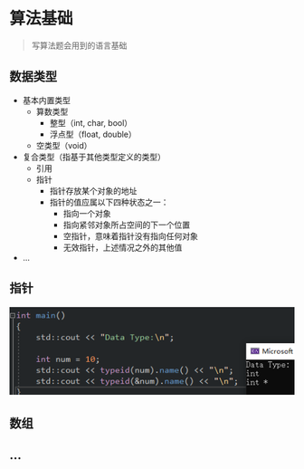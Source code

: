 # 算法基础

> 写算法题会用到的语言基础

## 数据类型

- 基本内置类型
    - 算数类型
        - 整型（int, char, bool）
        - 浮点型（float, double）
    - 空类型（void）
- 复合类型（指基于其他类型定义的类型）
    - 引用
    - 指针
        - 指针存放某个对象的地址
        - 指针的值应属以下四种状态之一：
            - 指向一个对象
            - 指向紧邻对象所占空间的下一个位置
            - 空指针，意味着指针没有指向任何对象
            - 无效指针，上述情况之外的其他值
- ...

## 指针

<img src="./images/datatype.png" style="margin: 2px auto; max-width: 100%;">


## 数组



## ...
